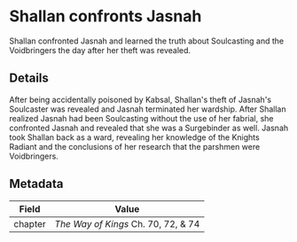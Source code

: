 # Shallan confronts Jasnah
Shallan confronted Jasnah and learned the truth about Soulcasting and the Voidbringers the day after her theft was revealed.

## Details
After being accidentally poisoned by Kabsal, Shallan's theft of Jasnah's Soulcaster was revealed and Jasnah terminated her wardship. After Shallan realized Jasnah had been Soulcasting without the use of her fabrial, she confronted Jasnah and revealed that she was a Surgebinder as well. Jasnah took Shallan back as a ward, revealing her knowledge of the Knights Radiant and the conclusions of her research that the parshmen were Voidbringers.

## Metadata
| Field | Value |
| ----- | ----- |
| chapter | *The Way of Kings* Ch. 70, 72, & 74 |
